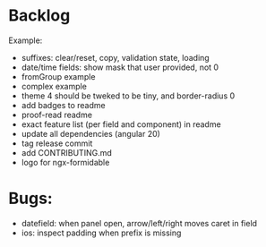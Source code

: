 # Backlog

Example:

- suffixes: clear/reset, copy, validation state, loading
- date/time fields: show mask that user provided, not 0
- fromGroup example
- complex example
- theme 4 should be tweked to be tiny, and border-radius 0
- add badges to readme
- proof-read readme
- exact feature list (per field and component) in readme
- update all dependencies (angular 20)
- tag release commit
- add CONTRIBUTING.md
- logo for ngx-formidable

# Bugs:

- datefield: when panel open, arrow/left/right moves caret in field
- ios: inspect padding when prefix is missing
